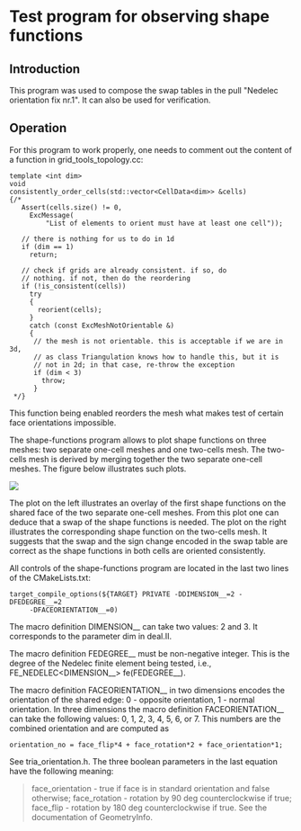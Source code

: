 <h1>Test program for observing shape functions</h1>

<h2> Introduction </h2>

This program was used to compose the swap tables in the pull "Nedelec orientation
fix nr.1". It can also be used for verification.

<h2> Operation </h2>

For this program to work properly, one needs to comment out the content of a
function in grid_tools_topology.cc:

    template <int dim>
    void
    consistently_order_cells(std::vector<CellData<dim>> &cells)
    {/*
       Assert(cells.size() != 0,
         ExcMessage(
             "List of elements to orient must have at least one cell"));

       // there is nothing for us to do in 1d
       if (dim == 1)
         return;

       // check if grids are already consistent. if so, do
       // nothing. if not, then do the reordering
       if (!is_consistent(cells))
         try
         {
           reorient(cells);
         }
         catch (const ExcMeshNotOrientable &)
         {
          // the mesh is not orientable. this is acceptable if we are in 3d,
          // as class Triangulation knows how to handle this, but it is
          // not in 2d; in that case, re-throw the exception
          if (dim < 3)
            throw;
          }
     */}

This function being enabled reorders the mesh what makes test of certain face orientations impossible.

The shape-functions program allows to plot shape functions on three meshes: two separate one-cell meshes
and one two-cells mesh. The two-cells mesh is derived by merging together the two separate one-cell meshes.
The figure below illustrates such plots.

![][fig-shape-finctions]

The plot on the left illustrates an overlay of the first shape functions on the shared face of the two
separate one-cell meshes. From this plot one can deduce that a swap of the shape functions is needed.
The plot on the right illustrates the corresponding shape function on the two-cells mesh. It suggests
that the swap and the sign change encoded in the swap table are correct as the shape functions in both
cells are oriented consistently.

All controls of the shape-functions program are located in the last two lines of the CMakeLists.txt:

    target_compile_options(${TARGET} PRIVATE -DDIMENSION__=2 -DFEDEGREE__=2
         -DFACEORIENTATION__=0)

The macro definition DIMENSION__ can take two values: 2 and 3.  It corresponds to the parameter dim
in deal.II.

The macro definition FEDEGREE__ must be non-negative integer. This is the degree of the Nedelec
finite element being tested, i.e., FE_NEDELEC<DIMENSION__> fe(FEDEGREE__).

The macro definition FACEORIENTATION__ in two dimensions encodes the orientation of the shared edge:
0 - opposite orientation, 1 - normal orientation. In three dimensions the macro definition
FACEORIENTATION__ can take the following values: 0, 1, 2, 3, 4, 5, 6, or 7. This numbers are
the combined orientation and are computed as

    orientation_no = face_flip*4 + face_rotation*2 + face_orientation*1;

See tria_orientation.h. The three boolean parameters in the last equation have the following
meaning:
>face_orientation - true if face is in standard orientation
and false otherwise;
>face_rotation - rotation by 90 deg counterclockwise if true;
>face_flip - rotation by 180 deg counterclockwise if true.
See the documentation of GeometryInfo<dim>.

[fig-shape-finctions]: doc/shape-functions.png

